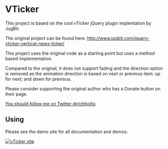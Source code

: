 # VTicker

This project is based on the cool vTicker jQuery plugin implentation by JugBit.

The original project can be found here: http://www.jugbit.com/jquery-vticker-vertical-news-ticker/

This project uses the original code as a starting point but uses a method based implementation. 

Compared to the original, it does not support fading and the direction option is removed as the animation direction is based on next or previous item: up for next; and down for previous.

Please consider supporting the original author who has a Donate button on their page.

[You should follow me on Twitter @richhollis](https://twitter.com/intent/user?scree_name=richhollis)

## Using

Please see the demo site for all documentation and demos:

[![vTicker site](https://raw.github.com/richhollis/vticker/master/vticker.png "vTicker site")](http://richhollis.github.com/vticker/)
